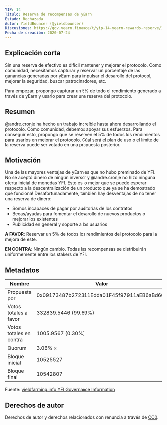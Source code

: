```yaml
---
YIP: 14
Título: Reserva de recompensas de yEarn
Estado: Rechazada
Autor: YieldBouncer (@yieldbouncer)
Discusiones: https://gov.yearn.finance/t/yip-14-yearn-rewards-reserve/136
Fecha de creación: 2020-07-24
---
```


## Explicación corta

Sin una reserva de efectivo es dificil mantener y mejorar el protocolo. Como comunidad, necesitamos capturar y reservar un porcentaje de las ganancias generadas por yEarn para impulsar el desarollo del protocol, mejorar la seguridad, buscar patrocinadores, etc.

Para empezar, propongo capturar un 5% de todo el rendimiento generado a través de yEarn y usarlo para crear una reserva del protocolo. 

## Resumen

@andre.cronje ha hecho un trabajo increíble hasta ahora desarrollando el protocolo. Como comunidad, debemos apoyar sus esfuerzos. Para conseguir esto, propongo que se reserven el 5% de todos los rendimientos para usarlos en mejorar el protocolo. Cúal será el plan de uso o el límite de la reserva puede ser votado en una propuesta posterior.

## Motivación

Una de las mayores ventajas de yEarn es que no hubo preminado de YFI. No se aceptó dinero de ningún inversor y @andre.cronje no hizo ninguna oferta inicial de monedas YFI. Esto es lo mejor que se puede esperar respecto a la descentralización de un producto que ya se ha demostrado que funciona! Desafortunadamente, también hay desventajas de no tener una reserva de dinero:

- Somos incapaces de pagar por auditorías de los contratos
- Becas/ayudas para fomentar el desarollo de nuevos productos o mejorar los existentes
- Publicidad en general y soporte a los usuarios

**A FAVOR**: Reservar un 5% de todos los rendimientos del protocolo para la mejora de este.

**EN CONTRA**: Ningún cambio. Todas las recompensas se distribuirán uniformemente entre los stakers de YFI.

## Metadatos

| Nombre                | Valor                                      |
|---------------------|--------------------------------------------|
| Propuesta por         | 0x09173487b272311Edda01F45f97911aEB6aBd602 |
| Votos totales a favor     | 332839.5446 (99.69%)                       |
| Votos totales en contra | 1005.9567 (0.30%)                          |
| Quorum              | 3.06% 𐄂                                    |
| Bloque inicial         | 10525527                                   |
| Bloque final           | 10542807                                   |

Fuente: [yieldfarming.info YFI Governance Information](https://yieldfarming.info/yearn/vote/)

## Derechos de autor
Derechos de autor y derechos relacionados con renuncia a través de [CC0](https://creativecommons.org/publicdomain/zero/1.0/).
